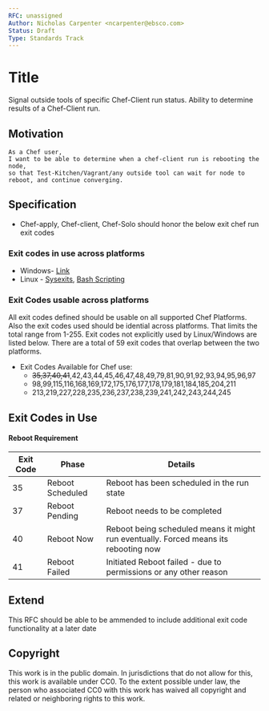 ```yaml
---
RFC: unassigned
Author: Nicholas Carpenter <ncarpenter@ebsco.com>
Status: Draft
Type: Standards Track
---
```


# Title

Signal outside tools of specific Chef-Client run status.  Ability to determine results of a Chef-Client run.

## Motivation
    As a Chef user,
    I want to be able to determine when a chef-client run is rebooting the node,
    so that Test-Kitchen/Vagrant/any outside tool can wait for node to reboot, and continue converging.
    
## Specification
* Chef-apply, Chef-client, Chef-Solo should honor the below exit chef run exit codes

### Exit codes in use across platforms
* Windows- [Link](https://msdn.microsoft.com/en-us/library/windows/desktop/ms681381(v=vs.85).aspx)
* Linux - [Sysexits](http://www.freebsd.org/cgi/man.cgi?query=sysexits&apropos=0&sektion=0&manpath=FreeBSD+4.3-RELEASE&format=html), [Bash Scripting](http://tldp.org/LDP/abs/html/exitcodes.html)
 

### Exit Codes usable across platforms
All exit codes defined should be usable on all supported Chef Platforms.  Also the exit codes used should be idential across platforms.  That limits the total range from 1-255.  Exit codes not explicitly used by Linux/Windows are listed below.  There are a total of 59 exit codes that overlap between the two platforms.
 
 * Exit Codes Available for Chef use:
     * ~~35,37,40,41~~,42,43,44,45,46,47,48,49,79,81,90,91,92,93,94,95,96,97
     * 98,99,115,116,168,169,172,175,176,177,178,179,181,184,185,204,211
     * 213,219,227,228,235,236,237,238,239,241,242,243,244,245

## Exit Codes in Use
#### Reboot Requirement
Exit Code        | Phase             | Details
-------------    | -------------     |-----
35               | Reboot Scheduled  | Reboot has been scheduled in the run state
37               | Reboot Pending    | Reboot needs to be completed 
40               | Reboot Now        | Reboot being scheduled means it might run eventually.  Forced means its rebooting now
41               | Reboot Failed     | Initiated Reboot failed - due to permissions or any other reason


## Extend
This RFC should be able to be ammended to include additional exit code functionality at a later date

## Copyright

This work is in the public domain. In jurisdictions that do not allow for this,
this work is available under CC0. To the extent possible under law, the person
who associated CC0 with this work has waived all copyright and related or
neighboring rights to this work.